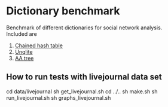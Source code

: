 # Dictionary benchmark
Benchmark of different dictionaries for social network analysis.    
Included are  
1. [Chained hash table](https://github.com/no-glue/chained-hash-table)  
2. [Unqlite](https://github.com/no-glue/unqlite-dictionary)  
3. [AA tree](https://github.com/no-glue/aa-tree)  
## How to run tests with livejournal data set
cd data/livejournal
sh get_livejournal.sh
cd ../..
sh make.sh
sh run_livejournal.sh
sh graphs_livejournal.sh
